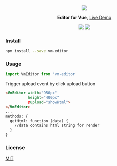 <div align="center">
  <img src="https://github.com/luosijie/Front-end-Blog/blob/master/img/logo_vmeditor_name.png?raw=true">
  <p>
    <strong>Editor for Vue,</strong> <a href="https://luosijie.github.io/vm-editor/">Live Demo</a>
  </p>
  <img src="https://img.shields.io/badge/version-0.1.6-blue.svg?style=flat">
  <img src="https://img.shields.io/badge/dependency-vue-green.svg?style=flat">
</div>

### Install

```bash
npm install --save vm-editor
```

### Usage

```js
import VmEditor from 'vm-editor'
```

Trigger upload event by click upload button 

```html
<VmEditor width="950px" 
          height="400px" 
          @upload="showHtml">
</VmEditor>
...
methods: {
  getHtml: function (data) {
    //data contains html string for render
  }
}
```

### License
[MIT](https://github.com/luosijie/vm-editor/blob/master/LICENSE.md)
